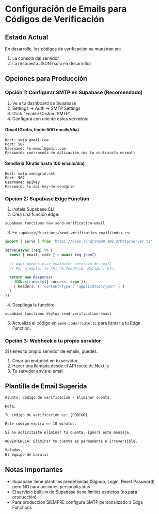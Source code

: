 # Configuración de Emails para Códigos de Verificación

## Estado Actual

En desarrollo, los códigos de verificación se muestran en:
1. La consola del servidor
2. La respuesta JSON (solo en desarrollo)

## Opciones para Producción

### Opción 1: Configurar SMTP en Supabase (Recomendado)

1. Ve a tu dashboard de Supabase
2. Settings → Auth → SMTP Settings
3. Click "Enable Custom SMTP"
4. Configura con uno de estos servicios:

#### Gmail (Gratis, límite 500 emails/día)
```
Host: smtp.gmail.com
Port: 587
Username: tu-email@gmail.com
Password: contraseña de aplicación (no tu contraseña normal)
```

#### SendGrid (Gratis hasta 100 emails/día)
```
Host: smtp.sendgrid.net
Port: 587
Username: apikey
Password: tu-api-key-de-sendgrid
```

### Opción 2: Supabase Edge Function

1. Instala Supabase CLI
2. Crea una función edge:

```bash
supabase functions new send-verification-email
```

3. En `supabase/functions/send-verification-email/index.ts`:

```typescript
import { serve } from 'https://deno.land/std@0.168.0/http/server.ts'

serve(async (req) => {
  const { email, code } = await req.json()
  
  // Aquí puedes usar cualquier servicio de email
  // Por ejemplo, la API de SendGrid, Mailgun, etc.
  
  return new Response(
    JSON.stringify({ success: true }),
    { headers: { 'Content-Type': 'application/json' } }
  )
})
```

4. Despliega la función:
```bash
supabase functions deploy send-verification-email
```

5. Actualiza el código en `send-code/route.ts` para llamar a tu Edge Function.

### Opción 3: Webhook a tu propio servidor

Si tienes tu propio servidor de emails, puedes:

1. Crear un endpoint en tu servidor
2. Hacer una llamada desde el API route de Next.js
3. Tu servidor envía el email

## Plantilla de Email Sugerida

```html
Asunto: Código de verificación - Eliminar cuenta

Hola,

Tu código de verificación es: [CÓDIGO]

Este código expira en 10 minutos.

Si no solicitaste eliminar tu cuenta, ignora este mensaje.

ADVERTENCIA: Eliminar tu cuenta es permanente e irreversible.

Saludos,
El equipo de Laralis
```

## Notas Importantes

- Supabase tiene plantillas predefinidas (Signup, Login, Reset Password) pero NO para acciones personalizadas
- El servicio built-in de Supabase tiene límites estrictos (no para producción)
- Para producción SIEMPRE configura SMTP personalizado o Edge Functions